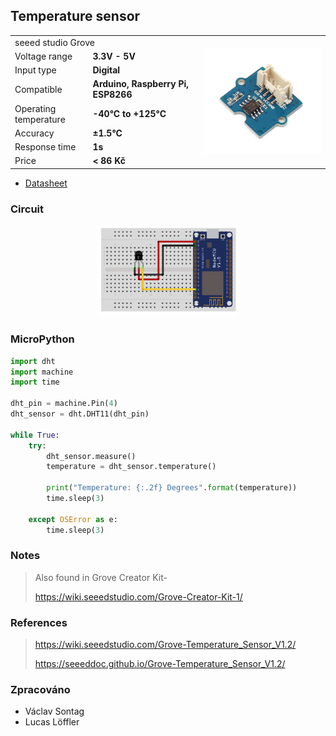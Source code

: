 ## Temperature sensor

<table border="0" width="100%"><tr><td colspan=2 width="60%">seeed studio Grove </td>
<td rowspan=9 width="40%" align="right"><img src="../../.img/temp.jpg" width="200px" /></td></tr>
<tr><td>Voltage range</td><td><b>3.3V - 5V</b></td></tr>
<tr><td>Input type</td><td><b>Digital</b></td></tr>
<tr><td>Compatible</td><td><b>Arduino, Raspberry Pi, ESP8266</b></td></tr>
<tr><td>Operating temperature</td><td><b>-40°C to +125°C</b></td></tr>
<tr><td>Accuracy</td><td><b>±1.5°C</b></td></tr>
<tr><td>Response time</td><td><b>1s</b></td></tr>
<tr><td>Price</td><td><b>< 86 Kč</b></td></tr></table>

* [Datasheet](./datasheet.pdf)

### Circuit
<p align="center"><img src="../../.img/temp.png" width="45%" /></p>

### MicroPython

```python
import dht
import machine
import time

dht_pin = machine.Pin(4)
dht_sensor = dht.DHT11(dht_pin)

while True:
    try:
        dht_sensor.measure()
        temperature = dht_sensor.temperature()

        print("Temperature: {:.2f} Degrees".format(temperature))
        time.sleep(3)

    except OSError as e:
        time.sleep(3)
```

### Notes
> Also found in Grove Creator Kit-
>
>https://wiki.seeedstudio.com/Grove-Creator-Kit-1/

### References
> https://wiki.seeedstudio.com/Grove-Temperature_Sensor_V1.2/
>
> https://seeeddoc.github.io/Grove-Temperature_Sensor_V1.2/

### Zpracováno
- Václav Sontag
- Lucas Löffler